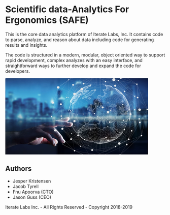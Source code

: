 # Scientific data-Analytics For Ergonomics (SAFE)

This is the core data analytics platform of Iterate Labs, Inc. It contains code to parse, analyze, and reason about
data including code for generating results and insights.

The code is structured in a modern, modular, object oriented way to support rapid development, complex analyzes with
an easy interface, and straightforward ways to further develop and expand the code for developers. 

<img src="data_analytics.jpg" width="450" height="240" />

## Authors

+ Jesper Kristensen
+ Jacob Tyrell
+ Fnu Apoorva (CTO)
+ Jason Guss (CEO)

Iterate Labs Inc. - All Rights Reserved - Copyright 2018-2019
